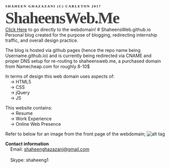<h1 style="font-family: Gill Sans, Verdana;
	font-size: 11px;
	line-height: 14px;
	text-transform: uppercase;
	letter-spacing: 2px;
	font-weight: bold;">
	Shaheen Ghazazani (C) Carleton 2017 </h1>

<h2 style="font-family: times, Times New Roman, times-roman, georgia, serif;
	color: #444;
	margin: 0;
	padding: 0px 0px 6px 0px;
	font-size: 51px;
	line-height: 44px;
	letter-spacing: -2px;
	font-weight: bold;">ShaheensWeb.Me</h2> 
<a href="http://shaheensweb.me">Click Here</a> to go directly to the webdomain! 
# ShaheensWeb.github.io
Personal blog created for the purpose of blogging, redirecting internship traffic, and overall design practice. <br />

The blog is hosted via github pages (hence the repo name being Username.github.io) and is currently being redirected
via CNAME and proper DNS setup for re-routing to shaheensweb.me, a purchased domain from Namecheap.com for roughly 8-10$ <br />

In terms of design this web domain uses aspects of: <br />
&nbsp;&nbsp;&nbsp;&nbsp;-> HTML5<br />
&nbsp;&nbsp;&nbsp;&nbsp;-> CSS<br />
&nbsp;&nbsp;&nbsp;&nbsp;-> jQuery <br />
&nbsp;&nbsp;&nbsp;&nbsp;-> JS <br />
  
This website contains: <br />
&nbsp;&nbsp;&nbsp;&nbsp;-> Resume <br />
&nbsp;&nbsp;&nbsp;&nbsp;-> Work Experience <br />
&nbsp;&nbsp;&nbsp;&nbsp;-> Online Web Presence <br />

Refer to below for an image from the front page of the webdomain;
![alt tag](http://i.imgur.com/SpKUBX8.jpg)

<b>Contact information</b> <br />
&nbsp;&nbsp;&nbsp;&nbsp;Email: shaheenghazazani@gmail.com  <br />     
&nbsp;&nbsp;&nbsp;&nbsp;Skype: shaheeng1 


  
  
